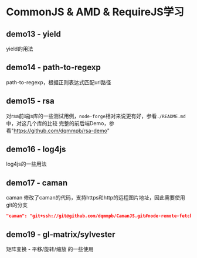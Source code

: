 # CommonJS & AMD & RequireJS学习


## demo13 - yield
yield的用法

## demo14 - path-to-regexp
path-to-regexp，根据正则表达式匹配url路径

## demo15 - rsa
对rsa前端js库的一些测试用例，`node-forge`相对来说更有好，参看`./README.md`中，对这几个库的比较
完整的前后端Demo，参看"https://github.com/dqmmpb/rsa-demo"

## demo16 - log4js
log4js的一些用法

## demo17 - caman
caman 修改了caman的代码，支持https和http的远程图片地址，因此需要使用git的分支
```json
"caman": "git+ssh://git@github.com/dqmmpb/CamanJS.git#node-remote-fetch",
```

## demo19 - gl-matrix/sylvester
矩阵变换 - 平移/旋转/缩放 的一些使用
